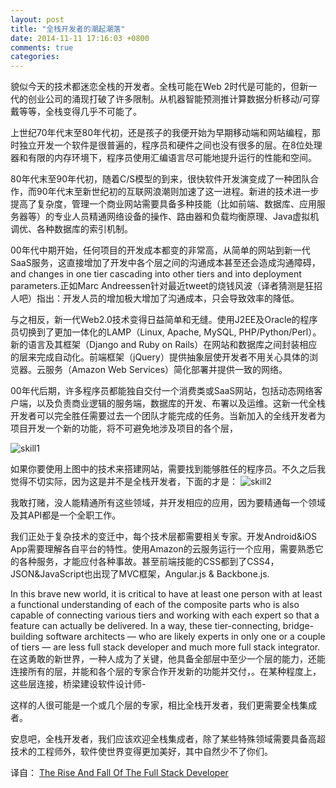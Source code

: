 ```yaml
---
layout: post
title: "全栈开发者的潮起潮落"
date: 2014-11-11 17:16:03 +0800
comments: true
categories: 
---
```

貌似今天的技术都迷恋全栈的开发者。全栈可能在Web 2时代是可能的，但新一代的创业公司的涌现打破了许多限制。从机器智能预测推计算数据分析移动/可穿戴等等，全栈变得几乎不可能了。

上世纪70年代末至80年代初，还是孩子的我便开始为早期移动端和网站编程，那时独立开发一个软件是很普遍的，程序员和硬件之间也没有很多的层。在8位处理器和有限的内存环境下，程序员使用汇编语言尽可能地提升运行的性能和空间。

80年代末至90年代初，随着C/S模型的到来，很快软件开发演变成了一种团队合作，而90年代末至新世纪初的互联网浪潮则加速了这一进程。新进的技术进一步提高了复杂度，管理一个商业网站需要具备多种技能（比如前端、数据库、应用服务器等）的专业人员精通网络设备的操作、路由器和负载均衡原理、Java虚拟机调优、各种数据库的索引机制。

00年代中期开始，任何项目的开发成本都变的非常高，从简单的网站到新一代SaaS服务，这直接增加了开发中各个层之间的沟通成本甚至还会造成沟通障碍，and changes in one tier cascading into other tiers and into deployment parameters.正如Marc Andreessen针对最近tweet的烧钱风波（译者猜测是狂招人吧）指出：开发人员的增加极大增加了沟通成本，只会导致效率的降低。

与之相反，新一代Web2.0技术变得日益简单和无缝。使用J2EE及Oracle的程序员切换到了更加一体化的LAMP（Linux, Apache, MySQL, PHP/Python/Perl）。新的语言及其框架（Django and Ruby on Rails）在网站和数据库之间封装相应的层来完成自动化。前端框架（jQuery）提供抽象层使开发者不用关心具体的浏览器。云服务（Amazon Web Services）简化部署并提供一致的网络。

00年代后期，许多程序员都能独自交付一个消费类或SaaS网站，包括动态网络客户端，以及负责商业逻辑的服务端，数据库的开发、布署以及运维。这新一代全栈开发者可以完全胜任需要过去一个团队才能完成的任务。当新加入的全线开发者为项目开发一个新的功能，将不可避免地涉及项目的各个层，

![skill1](https://tctechcrunch2011.files.wordpress.com/2014/10/image2.png?w=1248&h=832)

如果你要使用上图中的技术来搭建网站，需要找到能够胜任的程序员。不久之后我觉得不切实际，因为这是并不是全栈开发者，下面的才是：
![skill2](https://tctechcrunch2011.files.wordpress.com/2014/10/image-1.png?w=1248&h=832)

我敢打赌，没人能精通所有这些领域，并开发相应的应用，因为要精通每一个领域及其API都是一个全职工作。

我们正处于复杂技术的变迁中，每个技术层都需要相关专家。开发Android&iOS App需要理解各自平台的特性。使用Amazon的云服务运行一个应用，需要熟悉它的各种服务，才能应付各种事故。甚至前端技能的CSS都到了CSS4，JSON&JavaScript也出现了MVC框架，Angular.js & Backbone.js.


In this brave new world, it is critical to have at least one person with at least a functional understanding of each of the composite parts who is also capable of connecting various tiers and working with each expert so that a feature can actually be delivered. In a way, these tier-connecting, bridge-building software architects — who are likely experts in only one or a couple of tiers — are less full stack developer and much more full stack integrator.
在这勇敢的新世界，一种人成为了关键，他具备全部层中至少一个层的能力，还能连接所有的层，并能和各个层的专家合作开发新的功能并交付，。在某种程度上，这些层连接，桥梁建设软件设计师-

这样的人很可能是一个或几个层的专家，相比全栈开发者，我们更需要全栈集成者。

安息吧，全栈开发者，我们应该欢迎全栈集成者，除了某些特殊领域需要具备高超技术的工程师外，软件使世界变得更加美好，其中自然少不了你们。


译自：
[The Rise And Fall Of The Full Stack Developer](http://techcrunch.com/2014/11/08/the-rise-and-fall-of-the-full-stack-developer/)